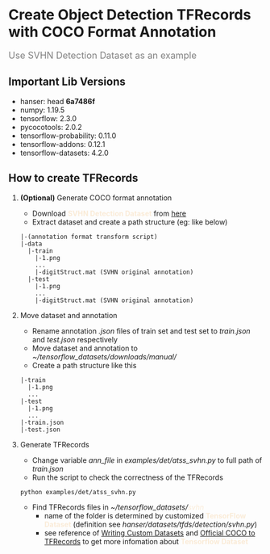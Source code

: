 # Create Object Detection TFRecords with COCO Format Annotation

<font size="4" color='gray'>Use SVHN Detection Dataset as an example</font>

[comment]: <> (reproted date: 2021.4.17)

## Important Lib Versions
+ hanser: head **6a7486f**
+ numpy: 1.19.5
+ tensorflow: 2.3.0
+ pycocotools: 2.0.2
+ tensorflow-probability: 0.11.0
+ tensorflow-addons: 0.12.1
+ tensorflow-datasets: 4.2.0


## How to create TFRecords
1. **(Optional)** Generate COCO format annotation

    + Download <font color='AntiqueWhite'>**SVHN Detection Dataset**</font> from [here](http://ufldl.stanford.edu/housenumbers/)
    + Extract dataset and create a path structure (eg: like below)

    ```
    |-(annotation format transform script)
    |-data
      |-train
        |-1.png
        ...
        |-digitStruct.mat (SVHN original annotation)
      |-test
        |-1.png
        ...
        |-digitStruct.mat (SVHN original annotation)
    ```

2. Move dataset and annotation
   + Rename annotation *.json* files of train set and test set to *train.json* and *test.json* respectively
   + Move dataset and annotation to *~/tensorflow_datasets/downloads/manual/*
   + Create a path structure like this
    ```
    |-train
      |-1.png
      ...
    |-test
      |-1.png
      ...
    |-train.json
    |-test.json
    ```
3. Generate TFRecords
    + Change variable *ann_file* in *examples/det/atss_svhn.py* to full path of *train.json*
    + Run the script to check the correctness of the TFRecords
    ```
    python examples/det/atss_svhn.py
    ```
    + Find TFRecords files in *~/tensorflow_datasets/<font color='AntiqueWhite'>svhn</font>* 
      - name of the folder is determined by customized <font color='AntiqueWhite'>**TensorFlow Dataset**</font> (definition see *hanser/datasets/tfds/detection/svhn.py*)
      - see reference of [Writing Custom Datasets](https://www.tensorflow.org/datasets/add_dataset) and 
        [Official COCO to TFRecords](https://github.com/tensorflow/datasets/blob/master/tensorflow_datasets/object_detection/coco.py)
        to get more infomation about <font color='AntiqueWhite'>**Tensorflow Dataset**</font>